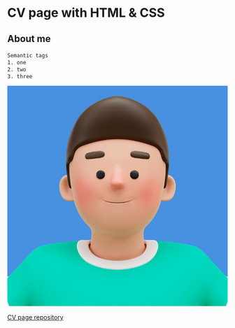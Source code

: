 # CV page with HTML & CSS

## About me

```
Semantic tags
1. one
2. two
3. three
```

![image](avatar.jpg)

[CV page repository](https://paveldolya.github.io/CV_page_frontend/)